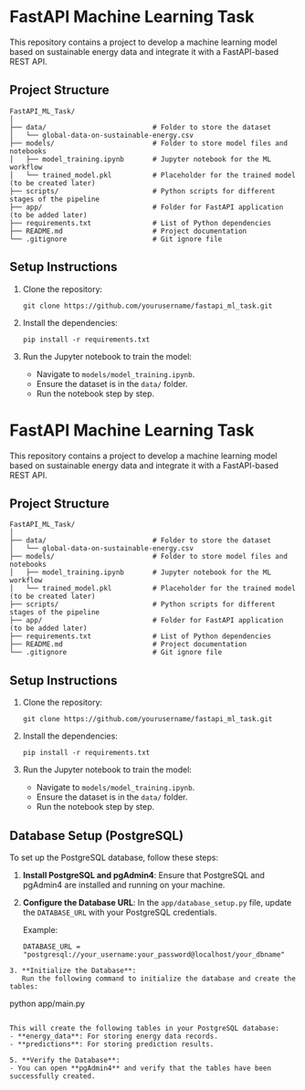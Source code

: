 # FastAPI Machine Learning Task

This repository contains a project to develop a machine learning model based on sustainable energy data and integrate it with a FastAPI-based REST API.

## Project Structure
```
FastAPI_ML_Task/
│
├── data/                          # Folder to store the dataset
│   └── global-data-on-sustainable-energy.csv
├── models/                        # Folder to store model files and notebooks
│   ├── model_training.ipynb       # Jupyter notebook for the ML workflow
│   └── trained_model.pkl          # Placeholder for the trained model (to be created later)
├── scripts/                       # Python scripts for different stages of the pipeline
├── app/                           # Folder for FastAPI application (to be added later)
├── requirements.txt               # List of Python dependencies
├── README.md                      # Project documentation
└── .gitignore                     # Git ignore file
```

## Setup Instructions

1. Clone the repository:
   ```
   git clone https://github.com/yourusername/fastapi_ml_task.git
   ```

2. Install the dependencies:
   ```
   pip install -r requirements.txt
   ```

3. Run the Jupyter notebook to train the model:
   - Navigate to `models/model_training.ipynb`.
   - Ensure the dataset is in the `data/` folder.
   - Run the notebook step by step.

# FastAPI Machine Learning Task

This repository contains a project to develop a machine learning model based on sustainable energy data and integrate it with a FastAPI-based REST API.

## Project Structure
```
FastAPI_ML_Task/
│
├── data/                          # Folder to store the dataset
│   └── global-data-on-sustainable-energy.csv
├── models/                        # Folder to store model files and notebooks
│   ├── model_training.ipynb       # Jupyter notebook for the ML workflow
│   └── trained_model.pkl          # Placeholder for the trained model (to be created later)
├── scripts/                       # Python scripts for different stages of the pipeline
├── app/                           # Folder for FastAPI application (to be added later)
├── requirements.txt               # List of Python dependencies
├── README.md                      # Project documentation
└── .gitignore                     # Git ignore file
```

## Setup Instructions

1. Clone the repository:
   ```
   git clone https://github.com/yourusername/fastapi_ml_task.git
   ```

2. Install the dependencies:
   ```
   pip install -r requirements.txt
   ```

3. Run the Jupyter notebook to train the model:
   - Navigate to `models/model_training.ipynb`.
   - Ensure the dataset is in the `data/` folder.
   - Run the notebook step by step.

## Database Setup (PostgreSQL)

To set up the PostgreSQL database, follow these steps:

1. **Install PostgreSQL and pgAdmin4**: 
   Ensure that PostgreSQL and pgAdmin4 are installed and running on your machine.

2. **Configure the Database URL**:
   In the `app/database_setup.py` file, update the `DATABASE_URL` with your PostgreSQL credentials.

   Example:
   ```
   DATABASE_URL = "postgresql://your_username:your_password@localhost/your_dbname"

```
3. **Initialize the Database**:
   Run the following command to initialize the database and create the tables:
   ```
   python app/main.py
   ```

   This will create the following tables in your PostgreSQL database:
   - **energy_data**: For storing energy data records.
   - **predictions**: For storing prediction results.

5. **Verify the Database**:
   - You can open **pgAdmin4** and verify that the tables have been successfully created.
```


